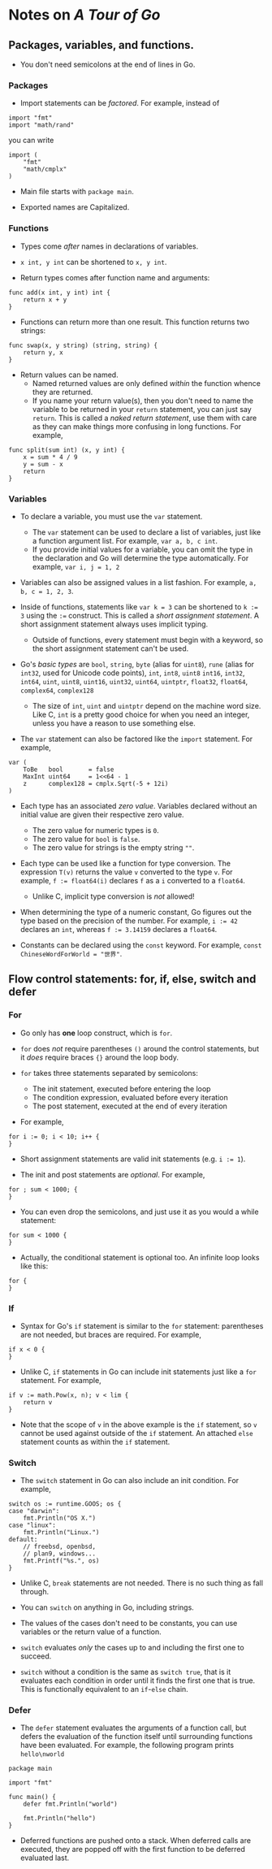 # Notes on *A Tour of Go*

## Packages, variables, and functions.

- You don't need semicolons at the end of lines in Go.

### Packages
- Import statements can be *factored*. For example, instead of 
```
import "fmt"
import "math/rand"
```
you can write
```
import (
    "fmt"
    "math/cmplx"
)
```

- Main file starts with `package main`.

- Exported names are Capitalized.

### Functions

- Types come *after* names in declarations of variables.

- `x int, y int` can be shortened to `x, y int`.

- Return types comes after function name and arguments:
```
func add(x int, y int) int {
    return x + y
}
```

- Functions can return more than one result. This function returns two strings:
```
func swap(x, y string) (string, string) {
    return y, x
}
```

- Return values can be named. 
    - Named returned values are only defined *within* the function whence they are returned. 
    - If you name your return value(s), then you don't need to name the variable to be returned in your `return` statement, you can just say `return`. This is called a *naked return statement*, use them with care as they can make things more confusing in long functions. For example,
```
func split(sum int) (x, y int) {
    x = sum * 4 / 9
    y = sum - x
    return
}
```


### Variables

- To declare a variable, you must use the `var` statement. 
    - The `var` statement can be used to declare a list of variables, just like a function argument list.  For example, `var a, b, c int`.
    - If you provide initial values for a variable, you can omit the type in the declaration and Go will determine the type automatically. For example, `var i, j = 1, 2`

- Variables can also be assigned values in a list fashion. For example, `a, b, c = 1, 2, 3`.

- Inside of functions, statements like `var k = 3` can be shortened to `k := 3` using the `:=` construct. This is called a *short assignment statement*. A short assignment statement always uses implicit typing.
    - Outside of functions, every statement must begin with a keyword, so the short assignment statement can't be used.

- Go's *basic types* are `bool`, `string`, `byte` (alias for `uint8`), `rune` (alias for `int32`, used for Unicode code points), `int`,  `int8`, `uint8`  `int16`,  `int32`,  `int64`, `uint`, `uint8`, `uint16`, `uint32`, `uint64`, `uintptr`, `float32`, `float64`, `complex64`, `complex128`
    - The size of `int`, `uint` and `uintptr` depend on the machine word size. Like C, `int` is a pretty good choice for when you need an integer, unless you have a reason to use something else.

- The `var` statement can also be factored like the `import` statement. For example,
```
var (
    ToBe   bool       = false
    MaxInt uint64     = 1<<64 - 1
    z      complex128 = cmplx.Sqrt(-5 + 12i)
)
```

- Each type has an associated *zero value*. Variables declared without an initial value are given their respective zero value.
    - The zero value for numeric types is `0`.
    - The zero value for `bool` is `false`.
    - The zero value for strings is the empty string `""`.

- Each type can be used like a function for type conversion. The expression `T(v)` returns the value `v` converted to the type `v`. For example, `f := float64(i)` declares `f` as a `i` converted to a `float64`.
    - Unlike C, implicit type conversion is *not* allowed!

- When determining the type of a numeric constant, Go figures out the type based on the precision of the number. For example, `i := 42` declares an `int`, whereas `f := 3.14159` declares a `float64`.
- Constants can be declared using the `const` keyword. For example, `const ChineseWordForWorld = "世界"`.

## Flow control statements: for, if, else, switch and defer
### For
- Go only has **one** loop construct, which is `for`.

- `for` does *not* require parentheses `()` around the control statements, but it *does* require braces `{}` around the loop body.

- `for` takes three statements separated by semicolons:
    - The init statement, executed before entering the loop
    - The condition expression, evaluated before every iteration
    - The post statement, executed at the end of every iteration

- For example,
```
for i := 0; i < 10; i++ {
}
```

- Short assignment statements are valid init statements (e.g. `i := 1`).

- The init and post statements are *optional*. For example,
```
for ; sum < 1000; {
}
```

- You can even drop the semicolons, and just use it as you would a while statement:
```
for sum < 1000 {
}
```

- Actually, the conditional statement is optional too. An infinite loop looks like this:
```
for {
}
```

### If

- Syntax for Go's `if` statement is similar to the `for` statement: parentheses are not needed, but braces are required. For example,
```
if x < 0 {
}
```

- Unlike C, `if` statements in Go can include init statements just like a `for` statement. For example,
```
if v := math.Pow(x, n); v < lim {
    return v
}
```

- Note that the scope of `v` in the above example is the `if` statement, so `v` cannot be used against outside of the `if` statement. An attached `else` statement counts as within the `if` statement.

### Switch

- The `switch` statement in Go can also include an init condition. For example,
```
switch os := runtime.GOOS; os {
case "darwin":
    fmt.Println("OS X.")
case "linux":
    fmt.Println("Linux.")
default:
    // freebsd, openbsd,
    // plan9, windows...
    fmt.Printf("%s.", os)
}
```

- Unlike C, `break` statements are not needed. There is no such thing as fall through.

- You can `switch` on anything in Go, including strings.

- The values of the cases don't need to be constants, you can use variables or the return value of a function.

- `switch` evaluates *only* the cases up to and including the first one to succeed.

- `switch` without a condition is the same as `switch true`, that is it evaluates each condition in order until it finds the first one that is true. This is functionally equivalent to an `if`-`else` chain.

### Defer

- The `defer` statement evaluates the arguments of a function call, but defers the evaluation of the function itself until surrounding functions have been evaluated. For example, the following program prints `hello\nworld`
```
package main

import "fmt"

func main() {
    defer fmt.Println("world")

    fmt.Println("hello")
}
```

- Deferred functions are pushed onto a stack. When deferred calls are executed, they are popped off with the first function to be deferred evaluated last.
